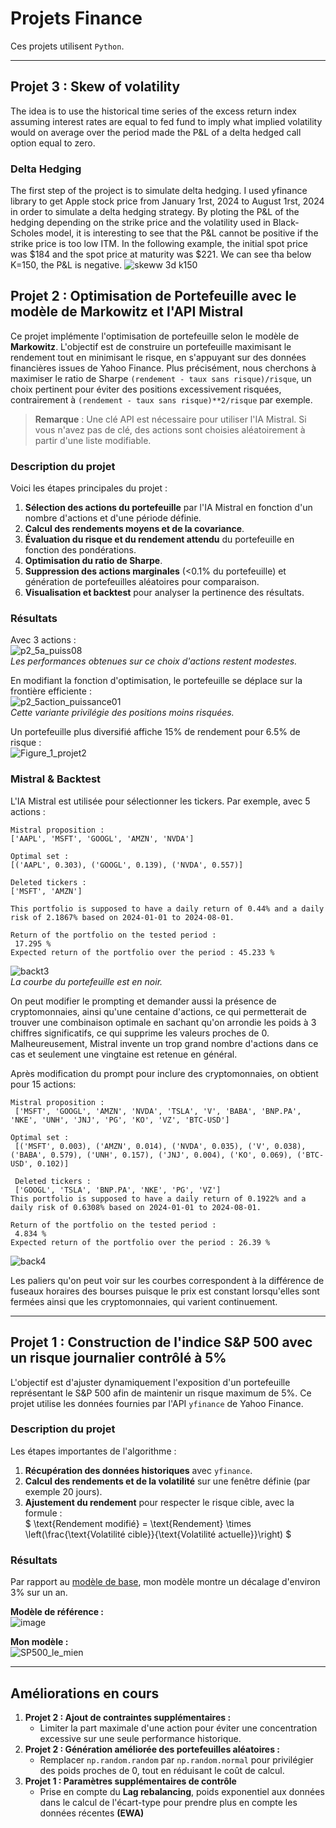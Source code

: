 # Projets Finance 

Ces projets utilisent `Python`.

---
## Projet 3 : Skew of volatility

The idea is to use the historical time series of the excess return index assuming interest rates are equal to fed fund to imply what 
implied volatility would on average over the period made the P&L of a delta hedged call option equal to zero.

### Delta Hedging

The first step of the project is to simulate delta hedging. I used yfinance library to get Apple stock price from January 1rst, 2024 to August 1rst, 2024 in order to simulate a delta hedging strategy. By ploting the P&L of the hedging depending on the strike price and the volatility used in Black-Scholes model, it is interesting to see that the P&L cannot be positive if the strike price is too low ITM. In the following example, the initial spot price was $184 and the spot price at maturity was $221. We can see tha below K=150, the P&L is negative.
![skeww 3d k150](https://github.com/user-attachments/assets/4208010f-38e7-4b74-9812-c0b6880470c9)



## Projet 2 : Optimisation de Portefeuille avec le modèle de Markowitz et l'API Mistral

Ce projet implémente l'optimisation de portefeuille selon le modèle de **Markowitz**. L'objectif est de construire un portefeuille maximisant le rendement tout en minimisant le risque, en s'appuyant sur des données financières issues de Yahoo Finance. Plus précisément, nous cherchons à maximiser le ratio de Sharpe `(rendement - taux sans risque)/risque`, un choix pertinent pour éviter des positions excessivement risquées, contrairement à `(rendement - taux sans risque)**2/risque` par exemple. 

> **Remarque** : Une clé API est nécessaire pour utiliser l'IA Mistral. Si vous n'avez pas de clé, des actions sont choisies aléatoirement à partir d'une liste modifiable.

### Description du projet

Voici les étapes principales du projet :  
1. **Sélection des actions du portefeuille** par l'IA Mistral en fonction d'un nombre d'actions et d'une période définie.  
2. **Calcul des rendements moyens et de la covariance**.  
3. **Évaluation du risque et du rendement attendu** du portefeuille en fonction des pondérations.  
4. **Optimisation du ratio de Sharpe**.  
5. **Suppression des actions marginales** (<0.1% du portefeuille) et génération de portefeuilles aléatoires pour comparaison.  
6. **Visualisation et backtest** pour analyser la pertinence des résultats.

### Résultats

Avec 3 actions :  
![p2_5a_puiss08](https://github.com/user-attachments/assets/23492b3a-4ac7-4681-8a03-375796ebb58b)  
*Les performances obtenues sur ce choix d'actions restent modestes.*

En modifiant la fonction d'optimisation, le portefeuille se déplace sur la frontière efficiente :  
![p2_5action_puissance01](https://github.com/user-attachments/assets/d3daf5f4-415f-40ca-a271-bc326b1c00ed)  
*Cette variante privilégie des positions moins risquées.*

Un portefeuille plus diversifié affiche 15% de rendement pour 6.5% de risque :  
![Figure_1_projet2](https://github.com/user-attachments/assets/cc11c918-98fd-4b63-8c93-0d36efb651c8)

### Mistral & Backtest

L'IA Mistral est utilisée pour sélectionner les tickers. Par exemple, avec 5 actions :  
```plaintext
Mistral proposition :
['AAPL', 'MSFT', 'GOOGL', 'AMZN', 'NVDA']

Optimal set :
[('AAPL', 0.303), ('GOOGL', 0.139), ('NVDA', 0.557)]

Deleted tickers :
['MSFT', 'AMZN']

This portfolio is supposed to have a daily return of 0.44% and a daily risk of 2.1867% based on 2024-01-01 to 2024-08-01.

Return of the portfolio on the tested period :
 17.295 %
Expected return of the portfolio over the period : 45.233 %
```

![backt3](https://github.com/user-attachments/assets/07167c7a-105a-4e9d-812c-fdfd21c1ab86)  
*La courbe du portefeuille est en noir.*

On peut modifier le prompting et demander aussi la présence de cryptomonnaies, ainsi qu'une centaine d'actions, ce qui permetterait de trouver une combinaison optimale en sachant qu'on arrondie les poids à 3 chiffres significatifs, ce qui supprime les valeurs proches de 0. Malheureusement, Mistral invente un trop grand nombre d'actions dans ce cas et seulement une vingtaine est retenue en général.

Après modification du prompt pour inclure des cryptomonnaies, on obtient pour 15 actions:

```
Mistral proposition :
 ['MSFT', 'GOOGL', 'AMZN', 'NVDA', 'TSLA', 'V', 'BABA', 'BNP.PA', 'NKE', 'UNH', 'JNJ', 'PG', 'KO', 'VZ', 'BTC-USD']

Optimal set :
 [('MSFT', 0.003), ('AMZN', 0.014), ('NVDA', 0.035), ('V', 0.038), ('BABA', 0.579), ('UNH', 0.157), ('JNJ', 0.004), ('KO', 0.069), ('BTC-USD', 0.102)]

 Deleted tickers :
 ['GOOGL', 'TSLA', 'BNP.PA', 'NKE', 'PG', 'VZ']
This portfolio is supposed to have a daily return of 0.1922% and a daily risk of 0.6308% based on 2024-01-01 to 2024-08-01.

Return of the portfolio on the tested period : 
 4.834 %
Expected return of the portfolio over the period : 26.39 %
```


![back4](https://github.com/user-attachments/assets/16130d77-e207-4040-9588-70c072856db7)


Les paliers qu'on peut voir sur les courbes correspondent à la différence de fuseaux horaires des bourses puisque le prix est constant lorsqu'elles sont fermées ainsi que les cryptomonnaies, qui varient continuement.

---

## Projet 1 : Construction de l'indice S&P 500 avec un risque journalier contrôlé à 5%

L'objectif est d'ajuster dynamiquement l'exposition d'un portefeuille représentant le S&P 500 afin de maintenir un risque maximum de 5%. Ce projet utilise les données fournies par l'API `yfinance` de Yahoo Finance.

### Description du projet

Les étapes importantes de l'algorithme :  
1. **Récupération des données historiques** avec `yfinance`.  
2. **Calcul des rendements et de la volatilité** sur une fenêtre définie (par exemple 20 jours).
3. **Ajustement du rendement** pour respecter le risque cible, avec la formule :  
   $`
   \text{Rendement modifié} = \text{Rendement} \times \left(\frac{\text{Volatilité cible}}{\text{Volatilité actuelle}}\right)
   `$

### Résultats

Par rapport au [modèle de base](https://www.spglobal.com/spdji/en/indices/multi-asset/sp-500-daily-risk-control-5-index/#overview), mon modèle montre un décalage d'environ 3% sur un an.  

**Modèle de référence :**  
![image](https://github.com/user-attachments/assets/ab26c652-308f-4ba0-8276-50e3b983942c)  

**Mon modèle :**  
![SP500_le_mien](https://github.com/user-attachments/assets/96cc1b53-a108-4230-ae73-cc5de319ec41)

---

## Améliorations en cours

1. **Projet 2 : Ajout de contraintes supplémentaires :**  
   - Limiter la part maximale d'une action pour éviter une concentration excessive sur une seule performance historique.
2. **Projet 2 : Génération améliorée des portefeuilles aléatoires :**  
   - Remplacer `np.random.random` par `np.random.normal` pour privilégier des poids proches de 0, tout en réduisant le coût de calcul.
3. **Projet 1 : Paramètres supplémentaires de contrôle**  
   - Prise en compte du **Lag rebalancing**, poids exponentiel aux données dans le calcul de l'écart-type pour prendre plus en compte les données récentes **(EWA)**
